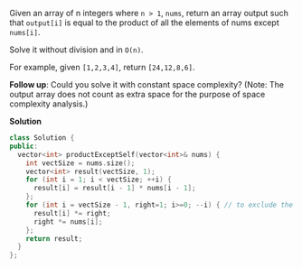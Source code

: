 Given an array of n integers where `n > 1`, `nums`, return an array output such that `output[i]` is equal to the product of all the elements of nums except `nums[i]`.

Solve it without division and in `O(n)`.

For example, given `[1,2,3,4]`, return `[24,12,8,6]`.

**Follow up**:
Could you solve it with constant space complexity? (Note: The output array does not count as extra space for the purpose of space complexity analysis.)

**Solution**
```c++
class Solution {
public:
  vector<int> productExceptSelf(vector<int>& nums) {
    int vectSize = nums.size();
    vector<int> result(vectSize, 1);
    for (int i = 1; i < vectSize; ++i) {
      result[i] = result[i - 1] * nums[i - 1];
    };
    for (int i = vectSize - 1, right=1; i>=0; --i) { // to exclude the last element in the vector
      result[i] *= right; 
      right *= nums[i]; 
    };
    return result;
  }
};
```